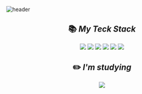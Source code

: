 ![header](https://capsule-render.vercel.app/api?type=slice&color=3ba776&width=100%&height=200&section=header&text=Jongseong%20Kim&fontSize=95&fontColor=fff&fontAlignY=50&animation=twinkling)

## <div align=center>📚 *My Teck Stack*</div>

<div align=center><img src="https://img.shields.io/badge/HTML-E34F26?style=flat-square&logo=HTML5&logoColor=white"/> <img src="https://img.shields.io/badge/CSS-1572B6?style=flat-square&logo=CSS3&logoColor=white"/> <img src="https://img.shields.io/badge/JavaScript-F7DF1E?style=flat-square&logo=JavaScript&logoColor=black"/> <img src="https://img.shields.io/badge/jQuery-0769AD?style=flat-square&logo=jQuery&logoColor=white"/> <img src="https://img.shields.io/badge/Bootstrap-7952B3?style=flat-square&logo=Bootstrap&logoColor=white"/> <img src="https://img.shields.io/badge/Vue.js-4FC08D?style=flat-square&logo=Vue.js&logoColor=white"/></div>

## <div align=center>✏️ *I'm studying*</div>

<div align=center><img src="https://img.shields.io/badge/TypeScript-3178C6?style=flat-square&logo=TypeScript&logoColor=white"/></div>
